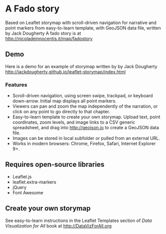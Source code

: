 # A Fado story
Based on Leaflet storymap with scroll-driven navigation for narrative and point markers from easy-to-learn template, with GeoJSON data file, written by Jack Dougherty
A fado story is at http://nicoladeinnocentis.it/map/fadostory
## Demo
Here is a demo for an example of storymap written by by Jack Dougherty
http://jackdougherty.github.io/leaflet-storymap/index.html

### Features
- Scroll-driven navigation, using screen swipe, trackpad, or keyboard down-arrow. Initial map displays all point markers.
- Viewers can pan and zoom the map independently of the narration, or click on any point to go directly to that chapter.
- Easy-to-learn template to create your own storymap. Upload text, point coordinates, zoom levels, and image links to a CSV generic spreadsheet, and drag into http://geojson.io to create a GeoJSON data file.
- Images can be stored in local subfolder or pulled from an external URL.
- Works in modern browsers: Chrome, Firefox, Safari, Internet Explorer 9+.

## Requires open-source libraries
- Leaflet.js
- leaflet.extra-markers
- jQuery
- Font Awesome

## Create your own storymap
See easy-to-learn instructions in the Leaflet Templates section of *Data Visualization for All* book at http://DataVizForAll.org

